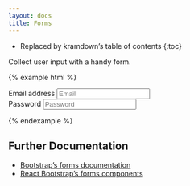 ```yaml
---
layout: docs
title: Forms
---
```


* Replaced by kramdown’s table of contents
{:toc}

Collect user input with a handy form.

{% example html %}
<form>
  <div class="form-group">
    <label for="exampleInputEmail1">Email address</label>
    <input type="email" class="form-control" id="exampleInputEmail1" placeholder="Email">
  </div>
  <div class="form-group">
    <label for="exampleInputPassword1">Password</label>
    <input type="password" class="form-control" id="exampleInputPassword1" placeholder="Password">
  </div>
</form>
{% endexample %}

## Further Documentation

* [Bootstrap’s forms documentation](http://getbootstrap.com/css/#forms)
* [React Bootstrap’s forms components](https://react-bootstrap.github.io/components.html#forms)

